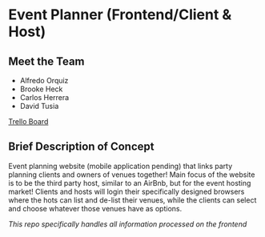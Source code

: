 # Event Planner (Frontend/Client & Host)

## Meet the Team
- Alfredo Orquiz
- Brooke Heck
- Carlos Herrera
- David Tusia

[Trello Board](https://trello.com/invite/b/22nQw26F/ATTIa1b1ab0116cedeefaa60d440c244a630D8A042E5/event-planner-board)

## Brief Description of Concept
Event planning website (mobile application pending) that links party planning clients and owners of venues together! Main focus of the website is to be the third party host, similar to an AirBnb, but for the event hosting market! Clients and hosts will login their specifically designed browsers where the hots can list and de-list their venues, while the clients can select and choose whatever those venues have as options.

_This repo specifically handles all information processed on the frontend_
